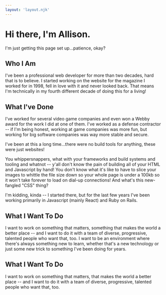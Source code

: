 ```yaml
---
layout: 'layout.njk'
---
```


# Hi there, I'm Allison.
I'm just getting this page set up...patience, okay?

## Who I Am
I've been a professional web developer for more than two decades, hard that is to believe. I started working on the website for the magazine I worked for in 1998, fell in love with it and never looked back. That means I'm technically in my fourth different decade of doing this for a living!

## What I've Done
I've worked for several video game companies and even won a Webby award for the work I did at one of them. I've worked as a defense contractor -- if I'm being honest, working at game companies was more fun, but working for big software companies was way more stable and secure.

I've been at this a long time...there were no build tools for anything, these were just websites!

You whippersnappers, what with your frameworks and build systems and tooling and whatnot -- y'all don't know the pain of building all of your HTML and Javascript by hand! You don't know what it's like to have to slice your images to whittle the file size down so your whole page is under a 100kb so it won't take forever to load on dial-up connections! And what's this new-fangled "CSS" thing?

I'm kidding, kinda -- I started there, but for the last few years I've been working primarily in Javascript (mainly React) and Ruby on Rails.

## What I Want To Do
I want to work on something that matters, something that makes the world a better place -- and I want to do it with a team of diverse, progressive, talented people who want that, too. I want to be an environment where there's always something new to learn, whether that's a new technology or just some new trick to something I've been doing for years.

## What I Want To Do
I want to work on something that matters, that makes the world a better place -- and I want to do it with a team of diverse, progressive, talented people who want that, too.
